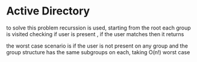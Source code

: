 # Active Directory
to solve this problem recurssion is used, starting from the root each group is visited checking if user is present , if the user matches then it returns

the worst case scenario is if the user is not present on any group and the group structure has the same subgroups on each, taking O(n!) worst case
